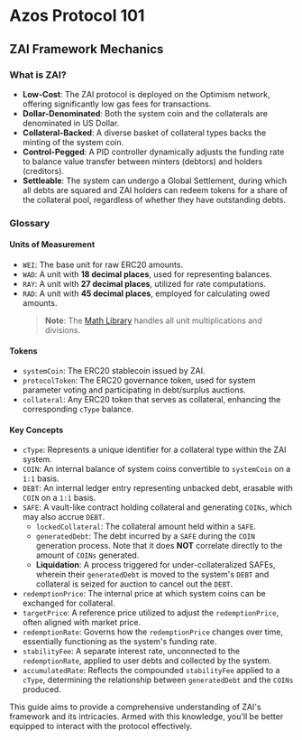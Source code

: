 # Azos Protocol 101

## ZAI Framework Mechanics

### What is ZAI?

- **Low-Cost**: The ZAI protocol is deployed on the Optimism network, offering significantly low gas fees for transactions.
- **Dollar-Denominated**: Both the system coin and the collaterals are denominated in US Dollar.
- **Collateral-Backed**: A diverse basket of collateral types backs the minting of the system coin.
- **Control-Pegged**: A PID controller dynamically adjusts the funding rate to balance value transfer between minters (debtors) and holders (creditors).
- **Settleable**: The system can undergo a Global Settlement, during which all debts are squared and ZAI holders can redeem tokens for a share of the collateral pool, regardless of whether they have outstanding debts.

### Glossary

#### Units of Measurement

- `WEI`: The base unit for raw ERC20 amounts.
- `WAD`: A unit with **18 decimal places**, used for representing balances.
- `RAY`: A unit with **27 decimal places**, utilized for rate computations.
- `RAD`: A unit with **45 decimal places**, employed for calculating owed amounts.
  > **Note**: The [Math Library](/src/libraries/Math.sol/library.Math.html) handles all unit multiplications and divisions.

#### Tokens

- `systemCoin`: The ERC20 stablecoin issued by ZAI.
- `protocolToken`: The ERC20 governance token, used for system parameter voting and participating in debt/surplus auctions.
- `collateral`: Any ERC20 token that serves as collateral, enhancing the corresponding `cType` balance.

#### Key Concepts

- `cType`: Represents a unique identifier for a collateral type within the ZAI system.
- `COIN`: An internal balance of system coins convertible to `systemCoin` on a `1:1` basis.
- `DEBT`: An internal ledger entry representing unbacked debt, erasable with `COIN` on a `1:1` basis.
- `SAFE`: A vault-like contract holding collateral and generating `COINs`, which may also accrue `DEBT`.
  - `lockedCollateral`: The collateral amount held within a `SAFE`.
  - `generatedDebt`: The debt incurred by a `SAFE` during the `COIN` generation process. Note that it does **NOT** correlate directly to the amount of `COINs` generated.
  - **Liquidation**: A process triggered for under-collateralized SAFEs, wherein their `generatedDebt` is moved to the system's `DEBT` and collateral is seized for auction to cancel out the `DEBT`.
- `redemptionPrice`: The internal price at which system coins can be exchanged for collateral.
- `targetPrice`: A reference price utilized to adjust the `redemptionPrice`, often aligned with market price.
- `redemptionRate`: Governs how the `redemptionPrice` changes over time, essentially functioning as the system's funding rate.
- `stabilityFee`: A separate interest rate, unconnected to the `redemptionRate`, applied to user debts and collected by the system.
- `accumulatedRate`: Reflects the compounded `stabilityFee` applied to a `cType`, determining the relationship between `generatedDebt` and the `COINs` produced.

This guide aims to provide a comprehensive understanding of ZAI's framework and its intricacies. Armed with this knowledge, you'll be better equipped to interact with the protocol effectively.
